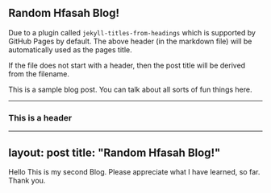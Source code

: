 ## Random Hfasah Blog!

Due to a plugin called `jekyll-titles-from-headings` which is supported by GitHub Pages by default. The above header (in the markdown file) will be automatically used as the pages title.

If the file does not start with a header, then the post title will be derived from the filename.

This is a sample blog post. You can talk about all sorts of fun things here.

---

### This is a header
---
layout: post
title:  "Random Hfasah Blog!"
---

Hello
This is my second Blog. Please appreciate what I have learned, so far. Thank you.
